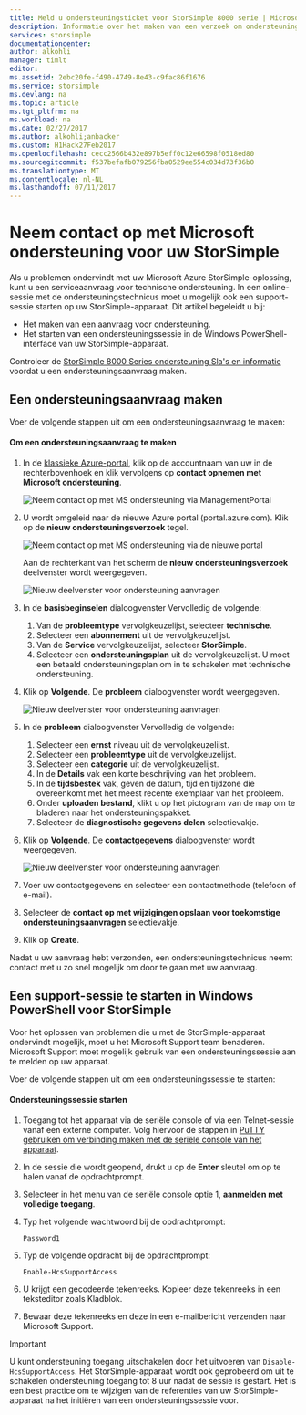```yaml
---
title: Meld u ondersteuningsticket voor StorSimple 8000 serie | Microsoft Docs
description: Informatie over het maken van een verzoek om ondersteuning en ondersteuningssessie starten op uw StorSimple-apparaat.
services: storsimple
documentationcenter: 
author: alkohli
manager: timlt
editor: 
ms.assetid: 2ebc20fe-f490-4749-8e43-c9fac86f1676
ms.service: storsimple
ms.devlang: na
ms.topic: article
ms.tgt_pltfrm: na
ms.workload: na
ms.date: 02/27/2017
ms.author: alkohli;anbacker
ms.custom: H1Hack27Feb2017
ms.openlocfilehash: cecc2566b432e897b5eff0c12e66598f0518ed80
ms.sourcegitcommit: f537befafb079256fba0529ee554c034d73f36b0
ms.translationtype: MT
ms.contentlocale: nl-NL
ms.lasthandoff: 07/11/2017
---
```

# <a name="contact-microsoft-support-for-your-storsimple"></a>Neem contact op met Microsoft ondersteuning voor uw StorSimple
Als u problemen ondervindt met uw Microsoft Azure StorSimple-oplossing, kunt u een serviceaanvraag voor technische ondersteuning. In een online-sessie met de ondersteuningstechnicus moet u mogelijk ook een support-sessie starten op uw StorSimple-apparaat. Dit artikel begeleidt u bij:

* Het maken van een aanvraag voor ondersteuning.
* Het starten van een ondersteuningssessie in de Windows PowerShell-interface van uw StorSimple-apparaat.

Controleer de [StorSimple 8000 Series ondersteuning Sla's en informatie](https://msdn.microsoft.com/library/mt433077.aspx) voordat u een ondersteuningsaanvraag maken.

## <a name="create-a-support-request"></a>Een ondersteuningsaanvraag maken
Voer de volgende stappen uit om een ondersteuningsaanvraag te maken:

#### <a name="to-create-a-support-request"></a>Om een ondersteuningsaanvraag te maken
1. In de [klassieke Azure-portal](https://manage.windowsazure.com/), klik op de accountnaam van uw in de rechterbovenhoek en klik vervolgens op **contact opnemen met Microsoft ondersteuning**.
   
    ![Neem contact op met MS ondersteuning via ManagementPortal](./media/storsimple-contact-microsoft-support/Ibiza1.png)
2. U wordt omgeleid naar de nieuwe Azure portal (portal.azure.com). Klik op de **nieuw ondersteuningsverzoek** tegel.
   
    ![Neem contact op met MS ondersteuning via de nieuwe portal](./media/storsimple-contact-microsoft-support/Ibiza2.png)
   
    Aan de rechterkant van het scherm de **nieuw ondersteuningsverzoek** deelvenster wordt weergegeven. 
   
    ![Nieuw deelvenster voor ondersteuning aanvragen](./media/storsimple-contact-microsoft-support/Ibiza3a.png)
3. In de **basisbeginselen** dialoogvenster Vervolledig de volgende:                                
   
   1. Van de **probleemtype** vervolgkeuzelijst, selecteer **technische**.
   2. Selecteer een **abonnement** uit de vervolgkeuzelijst.
   3. Van de **Service** vervolgkeuzelijst, selecteer **StorSimple**. 
   4. Selecteer een **ondersteuningsplan** uit de vervolgkeuzelijst. U moet een betaald ondersteuningsplan om in te schakelen met technische ondersteuning.
4. Klik op **Volgende**. De **probleem** dialoogvenster wordt weergegeven.
   
    ![Nieuw deelvenster voor ondersteuning aanvragen](./media/storsimple-contact-microsoft-support/Ibiza5a.png) 
5. In de **probleem** dialoogvenster Vervolledig de volgende:
   
   1. Selecteer een **ernst** niveau uit de vervolgkeuzelijst.
   2. Selecteer een **probleemtype** uit de vervolgkeuzelijst.
   3. Selecteer een **categorie** uit de vervolgkeuzelijst. 
   4. In de **Details** vak een korte beschrijving van het probleem.
   5. In de **tijdsbestek** vak, geven de datum, tijd en tijdzone die overeenkomt met het meest recente exemplaar van het probleem.
   6. Onder **uploaden bestand**, klikt u op het pictogram van de map om te bladeren naar het ondersteuningspakket.
   7. Selecteer de **diagnostische gegevens delen** selectievakje.
6. Klik op **Volgende**. De **contactgegevens** dialoogvenster wordt weergegeven.
   
    ![Nieuw deelvenster voor ondersteuning aanvragen](./media/storsimple-contact-microsoft-support/Ibiza6a.png) 
7. Voer uw contactgegevens en selecteer een contactmethode (telefoon of e-mail). 
8. Selecteer de **contact op met wijzigingen opslaan voor toekomstige ondersteuningsaanvragen** selectievakje.
9. Klik op **Create**.

Nadat u uw aanvraag hebt verzonden, een ondersteuningstechnicus neemt contact met u zo snel mogelijk om door te gaan met uw aanvraag.

## <a name="start-a-support-session-in-windows-powershell-for-storsimple"></a>Een support-sessie te starten in Windows PowerShell voor StorSimple
Voor het oplossen van problemen die u met de StorSimple-apparaat ondervindt mogelijk, moet u het Microsoft Support team benaderen. Microsoft Support moet mogelijk gebruik van een ondersteuningssessie aan te melden op uw apparaat. 

Voer de volgende stappen uit om een ondersteuningssessie te starten:

#### <a name="to-start-a-support-session"></a>Ondersteuningssessie starten
1. Toegang tot het apparaat via de seriële console of via een Telnet-sessie vanaf een externe computer. Volg hiervoor de stappen in [PuTTY gebruiken om verbinding maken met de seriële console van het apparaat](storsimple-deployment-walkthrough.md#use-putty-to-connect-to-the-device-serial-console).
2. In de sessie die wordt geopend, drukt u op de **Enter** sleutel om op te halen vanaf de opdrachtprompt.
3. Selecteer in het menu van de seriële console optie 1, **aanmelden met volledige toegang**.
4. Typ het volgende wachtwoord bij de opdrachtprompt: 
   
    `Password1`
5. Typ de volgende opdracht bij de opdrachtprompt:
   
    `Enable-HcsSupportAccess`
6. U krijgt een gecodeerde tekenreeks. Kopieer deze tekenreeks in een teksteditor zoals Kladblok.
7. Bewaar deze tekenreeks en deze in een e-mailbericht verzenden naar Microsoft Support. 

> [!IMPORTANT]
> U kunt ondersteuning toegang uitschakelen door het uitvoeren van `Disable-HcsSupportAccess`. Het StorSimple-apparaat wordt ook geprobeerd om uit te schakelen ondersteuning toegang tot 8 uur nadat de sessie is gestart. Het is een best practice om te wijzigen van de referenties van uw StorSimple-apparaat na het initiëren van een ondersteuningssessie voor.
> 
> 


